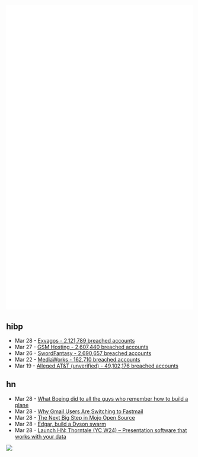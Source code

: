![Metrics](https://raw.githubusercontent.com/phixion/phixion/master/metrics.svg)

## hibp

<!--
for https://github.com/phixion/phixion/blob/main/.github/workflows/feeds.yml
-->
<!--START_SECTION:haveibeenpwnd-->
- Mar 28 - [Exvagos - 2,121,789 breached accounts](https://haveibeenpwned.com/PwnedWebsites#Exvagos)
- Mar 27 - [GSM Hosting - 2,607,440 breached accounts](https://haveibeenpwned.com/PwnedWebsites#GSMHosting)
- Mar 26 - [SwordFantasy - 2,690,657 breached accounts](https://haveibeenpwned.com/PwnedWebsites#SwordFantasy)
- Mar 22 - [MediaWorks - 162,710 breached accounts](https://haveibeenpwned.com/PwnedWebsites#MediaWorks)
- Mar 19 - [Alleged AT&T (unverified) - 49,102,176 breached accounts](https://haveibeenpwned.com/PwnedWebsites#AllegedATT)
<!--END_SECTION:haveibeenpwnd-->

## hn

<!--
for https://github.com/phixion/phixion/blob/main/.github/workflows/feeds.yml
-->
<!--START_SECTION:hn-->
- Mar 28 - [What Boeing did to all the guys who remember how to build a plane](https://prospect.org/infrastructure/transportation/2024-03-28-suicide-mission-boeing/)
- Mar 28 - [Why Gmail Users Are Switching to Fastmail](https://www.fastmail.com/blog/why-gmail-users-are-switching-to-fastmail/)
- Mar 28 - [The Next Big Step in Mojo Open Source](https://www.modular.com/blog/the-next-big-step-in-mojo-open-source)
- Mar 28 - [Edgar, build a Dyson swarm](https://playedgar.netlify.app/)
- Mar 28 - [Launch HN: Thorntale (YC W24) – Presentation software that works with your data](https://news.ycombinator.com/item?id=39854921)
<!--END_SECTION:hn-->

<!--
for https://yhype.me
-->
![](https://hit.yhype.me/github/profile?user_id=13013670)
